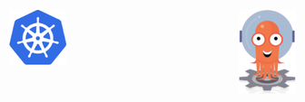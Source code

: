 <p align="center">
  <img src="https://raw.githubusercontent.com/kubernetes/kubernetes/master/logo/logo.png" width="100" title="Kubernetes Logo" alt="Kubernetes Logo" style="float:left;">
  <img src="https://raw.githubusercontent.com/argoproj/argo-cd/stable/docs/assets/argo.png" width="100" title="ArgoCD Logo" alt="ArgoCD Logo" style="float:right;">
</p>

